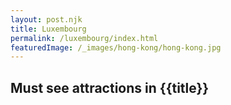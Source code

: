 ```yaml
---
layout: post.njk
title: Luxembourg
permalink: /luxembourg/index.html
featuredImage: /_images/hong-kong/hong-kong.jpg
---
```

## Must see attractions in {{title}}